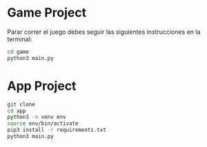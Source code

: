 # Game Project

Parar correr el juego debes seguir las siguientes instrucciones en la terminal:



```sh
cd game
python3 main.py
```


# App Project



```sh
git clone
cd app
python3 -m venv env
source env/bin/activate
pip3 install -r requirements.txt
python3 main.py
```
